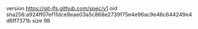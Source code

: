 version https://git-lfs.github.com/spec/v1
oid sha256:a924ff07ef11dce9eae03a5c868e2739f75e4e96ac9e46c644249e4d6ff7371b
size 98
